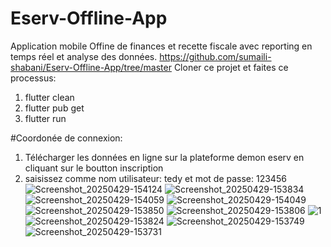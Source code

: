 # Eserv-Offline-App
Application mobile Offine de finances et recette fiscale avec reporting en temps réel et analyse des données.
https://github.com/sumaili-shabani/Eserv-Offline-App/tree/master
Cloner ce projet  et faites ce processus:
1. flutter clean
2. flutter pub get
3. flutter run

#Coordonée de connexion:
1. Télécharger les données en ligne sur la plateforme demon eserv en cliquant sur le boutton inscription
2. saisissez comme nom utilisateur: tedy et mot de passe: 123456
![Screenshot_20250429-154124](https://github.com/user-attachments/assets/05937c22-e70c-47a3-a76f-9e4230eed6ab)
![Screenshot_20250429-153834](https://github.com/user-attachments/assets/127c15e9-7000-46aa-9844-550036e04603)
![Screenshot_20250429-154059](https://github.com/user-attachments/assets/cf704ac5-203d-40e5-8065-201962ae365a)
![Screenshot_20250429-154049](https://github.com/user-attachments/assets/9cd837d8-360f-4966-9220-d85a8cc0c395)
![Screenshot_20250429-153850](https://github.com/user-attachments/assets/81d2b669-b6fe-4241-b712-55b8240a3209)
![Screenshot_20250429-153806](https://github.com/user-attachments/assets/dff1f38f-580d-420d-996d-2b06311fca95)
![1](https://github.com/user-attachments/assets/545b3ad3-0e44-467c-a24e-82409dad574d)
![Screenshot_20250429-153824](https://github.com/user-attachments/assets/ea485c92-cd41-4d68-b099-d8bc13a00623)
![Screenshot_20250429-153749](https://github.com/user-attachments/assets/8e8917f0-3087-414b-ad1c-1cf0c81e65a2)
![Screenshot_20250429-153731](https://github.com/user-attachments/assets/74bb0ad9-dca2-45c5-9629-4cf3b958d84f)













